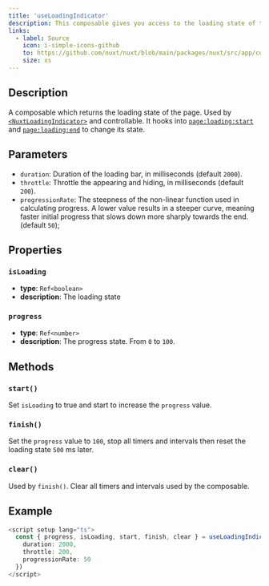 ```yaml
---
title: 'useLoadingIndicator'
description: This composable gives you access to the loading state of the app page.
links:
  - label: Source
    icon: i-simple-icons-github
    to: https://github.com/nuxt/nuxt/blob/main/packages/nuxt/src/app/composables/loading-indicator.ts
    size: xs
---
```


## Description

A composable which returns the loading state of the page. Used by [`<NuxtLoadingIndicator>`](/docs/api/components/nuxt-loading-indicator) and controllable.
It hooks into [`page:loading:start`](/docs/api/advanced/hooks#app-hooks-runtime) and [`page:loading:end`](/docs/api/advanced/hooks#app-hooks-runtime) to change its state.

## Parameters

- `duration`: Duration of the loading bar, in milliseconds (default `2000`).
- `throttle`: Throttle the appearing and hiding, in milliseconds (default `200`).
- `progressionRate`: The steepness of the non-linear function used in calculating progress. A lower value results in a steeper curve, meaning faster initial progress that slows down more sharply towards the end. (default `50`);

## Properties

### `isLoading`

- **type**: `Ref<boolean>`
- **description**: The loading state

### `progress`

- **type**: `Ref<number>`
- **description**: The progress state. From `0` to `100`.

## Methods

### `start()`

Set `isLoading` to true and start to increase the `progress` value.

### `finish()`

Set the `progress` value to `100`, stop all timers and intervals then reset the loading state `500` ms later.

### `clear()`

Used by `finish()`. Clear all timers and intervals used by the composable.

## Example

```ts
<script setup lang="ts">
  const { progress, isLoading, start, finish, clear } = useLoadingIndicator({
    duration: 2000,
    throttle: 200,
    progressionRate: 50
  })
</script>
```
